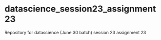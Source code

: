 # datascience_session23_assignment23
Repository for datascience (June 30 batch) session 23 assignment 23
